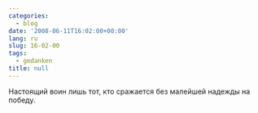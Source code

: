 ```yaml
---
categories:
  - blog
date: '2008-06-11T16:02:00+00:00'
lang: ru
slug: 16-02-00
tags:
  - gedanken
title: null
---
```




Настоящий воин лишь тот, кто сражается без малейшей надежды на победу.